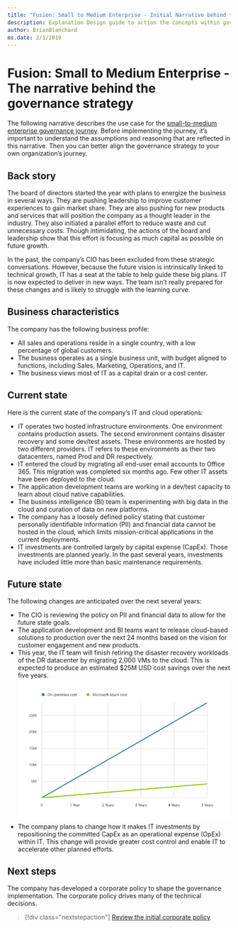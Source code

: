 ```yaml
---
title: "Fusion: Small to Medium Enterprise - Initial Narrative behind the governance strategy"
description: Explanation Design guide to action the concepts within governance.
author: BrianBlanchard
ms.date: 2/1/2019
---
```


# Fusion: Small to Medium Enterprise - The narrative behind the governance strategy

The following narrative describes the use case for the [small-to-medium enterprise governance journey](./overview.md). Before implementing the journey, it’s important to understand the assumptions and reasoning that are reflected in this narrative. Then you can better align the governance strategy to your own organization’s journey.

## Back story

The board of directors started the year with plans to energize the business in several ways. They are pushing leadership to improve customer experiences to gain market share. They are also pushing for new products and services that will position the company as a thought leader in the industry. They also initiated a parallel effort to reduce waste and cut unnecessary costs. Though intimidating, the actions of the board and leadership show that this effort is focusing as much capital as possible on future growth.

In the past, the company’s CIO has been excluded from these strategic conversations. However, because the future vision is intrinsically linked to technical growth, IT has a seat at the table to help guide these big plans. IT is now expected to deliver in new ways. The team isn’t really prepared for these changes and is likely to struggle with the learning curve.

## Business characteristics

The company has the following business profile:

- All sales and operations reside in a single country, with a low percentage of global customers.
- The business operates as a single business unit, with budget aligned to functions, including Sales, Marketing, Operations, and IT.
- The business views most of IT as a capital drain or a cost center.

## Current state

Here is the current state of the company’s IT and cloud operations:

- IT operates two hosted infrastructure environments. One environment contains production assets. The second environment contains disaster recovery and some dev/test assets. These environments are hosted by two different providers. IT refers to these environments as their two datacenters, named Prod and DR respectively.
- IT entered the cloud by migrating all end-user email accounts to Office 365. This migration was completed six months ago. Few other IT assets have been deployed to the cloud.
- The application development teams are working in a dev/test capacity to learn about cloud native capabilities.
- The business intelligence (BI) team is experimenting with big data in the cloud and curation of data on new platforms.
- The company has a loosely defined policy stating that customer personally identifiable information (PII) and financial data cannot be hosted in the cloud, which limits mission-critical applications in the current deployments.
- IT investments are controlled largely by capital expense (CapEx). Those investments are planned yearly. In the past several years, investments have included little more than basic maintenance requirements.

## Future state

The following changes are anticipated over the next several years:

- The CIO is reviewing the policy on PII and financial data to allow for the future state goals.
- The application development and BI teams want to release cloud-based solutions to production over the next 24 months based on the vision for customer engagement and new products.
- This year, the IT team will finish retiring the disaster recovery workloads of the DR datacenter by migrating 2,000 VMs to the cloud. This is expected to produce an estimated $25M USD cost savings over the next five years.
    ![On-premise costs vs Azure costs demonstrating a return of $25M USD over the next five years](../../../_images/governance/calculator-small-to-medium-enterprise.png)
- The company plans to change how it makes IT investments by repositioning the committed CapEx as an operational expense (OpEx) within IT. This change will provide greater cost control and enable IT to accelerate other planned efforts.

## Next steps

The company has developed a corporate policy to shape the governance implementation. The corporate policy drives many of the technical decisions.

> [!div class="nextstepaction"]
> [Review the initial corporate policy](./corporate-policy.md)

